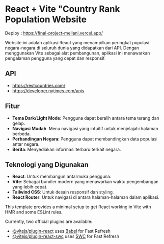 # React + Vite "Country Rank Population Website

Deploy : https://final-project-mellani.vercel.app/

Website ini adalah aplikasi React yang menampilkan peringkat populasi negara-negara di seluruh dunia yang didapatkan dari API. Dengan menggunakan Vite sebagai alat pembangunan, aplikasi ini menawarkan pengalaman pengguna yang cepat dan responsif.

## API
- https://restcountries.com/
- https://developer.nytimes.com/apis

## Fitur

- **Tema Dark/Light Mode**: Pengguna dapat beralih antara tema terang dan gelap.
- **Navigasi Mudah**: Menu navigasi yang intuitif untuk menjelajahi halaman berbeda.
- **Perbandingan Negara**: Pengguna dapat membandingkan data populasi antar negara.
- **Berita**: Menyediakan informasi terbaru terkait negara.

## Teknologi yang Digunakan

- **React**: Untuk membangun antarmuka pengguna.
- **Vite**: Sebagai bundler modern yang menawarkan waktu pengembangan yang lebih cepat.
- **Tailwind CSS**: Untuk desain responsif dan styling.
- **React Router**: Untuk navigasi di antara halaman-halaman dalam aplikasi.




This template provides a minimal setup to get React working in Vite with HMR and some ESLint rules.

Currently, two official plugins are available:

- [@vitejs/plugin-react](https://github.com/vitejs/vite-plugin-react/blob/main/packages/plugin-react/README.md) uses [Babel](https://babeljs.io/) for Fast Refresh
- [@vitejs/plugin-react-swc](https://github.com/vitejs/vite-plugin-react-swc) uses [SWC](https://swc.rs/) for Fast Refresh
